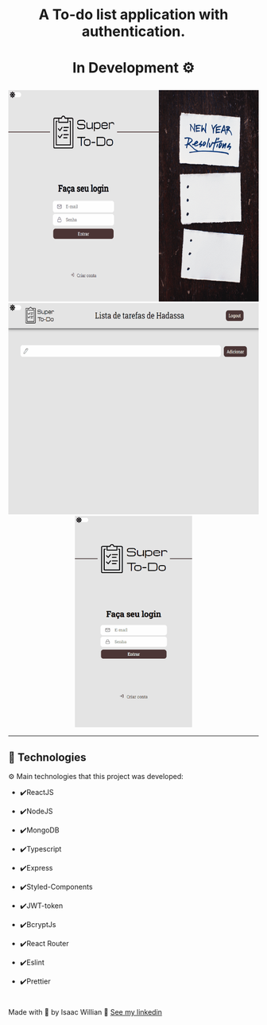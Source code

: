 <h1 align="center">A To-do list application with authentication.</h1>

# <p align="center">In Development ⚙️</p>

<div align="center" >
  <img src="./github/readme1.gif" alt="demo-web" height="425">
  <img src="./github/readme2.gif" alt="demo-web" height="425">
  <img src="./github/readme3.gif" alt="demo-mobile" height="425">
</div>

---

## 🚀 Technologies

⚙️ Main technologies that this project was developed:

- ✔️ReactJS

- ✔️NodeJS

- ✔️MongoDB

- ✔️Typescript

- ✔️Express

- ✔️Styled-Components

- ✔️JWT-token

- ✔️BcryptJs

- ✔️React Router

- ✔️Eslint

- ✔️Prettier

#

Made with 💙 by Isaac Willian 👋 [See my linkedin](https://www.linkedin.com/in/isaaacwillian/)
